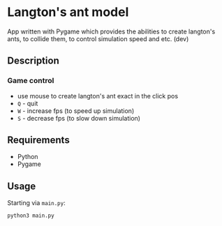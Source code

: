 # Langton's ant model
App written with Pygame which provides the abilities to create langton's ants, to collide them, to control simulation speed and etc. (dev)
## Description
### Game control 
* use mouse to create langton's ant exact in the click pos
* ```Q``` - quit
* ```W``` - increase fps (to speed up simulation)
* ```S``` - decrease fps (to slow down simulation)

## Requirements
* Python
* Pygame
## Usage
Starting via ```main.py```:
```bash
python3 main.py
````
